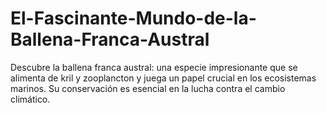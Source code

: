 # El-Fascinante-Mundo-de-la-Ballena-Franca-Austral
Descubre la ballena franca austral: una especie impresionante que se alimenta de kril y zooplancton y juega un papel crucial en los ecosistemas marinos. Su conservación es esencial en la lucha contra el cambio climático. 
